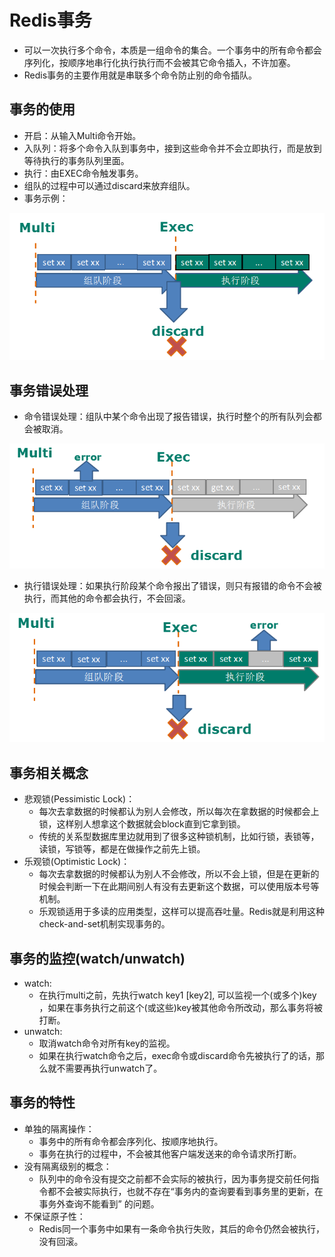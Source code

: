 # Redis事务

  - 可以一次执行多个命令，本质是一组命令的集合。一个事务中的所有命令都会序列化，按顺序地串行化执行执行而不会被其它命令插入，不许加塞。
  - Redis事务的主要作用就是串联多个命令防止别的命令插队。
  
## 事务的使用

  - 开启：从输入Multi命令开始。
  - 入队列：将多个命令入队到事务中，接到这些命令并不会立即执行，而是放到等待执行的事务队列里面。
  - 执行：由EXEC命令触发事务。
  - 组队的过程中可以通过discard来放弃组队。
  - 事务示例：
  
  ![事务示例](./图片/事务示例.PNG)
  
## 事务错误处理

  - 命令错误处理：组队中某个命令出现了报告错误，执行时整个的所有队列会都会被取消。
  
  ![命令错误处理](./图片/命令错误处理.PNG)
  
  - 执行错误处理：如果执行阶段某个命令报出了错误，则只有报错的命令不会被执行，而其他的命令都会执行，不会回滚。
  
  ![执行错误处理](./图片/执行错误处理.PNG)
  
## 事务相关概念

  - 悲观锁(Pessimistic Lock)：
    - 每次去拿数据的时候都认为别人会修改，所以每次在拿数据的时候都会上锁，这样别人想拿这个数据就会block直到它拿到锁。
    - 传统的关系型数据库里边就用到了很多这种锁机制，比如行锁，表锁等，读锁，写锁等，都是在做操作之前先上锁。
  - 乐观锁(Optimistic Lock)：
    - 每次去拿数据的时候都认为别人不会修改，所以不会上锁，但是在更新的时候会判断一下在此期间别人有没有去更新这个数据，可以使用版本号等机制。
    - 乐观锁适用于多读的应用类型，这样可以提高吞吐量。Redis就是利用这种check-and-set机制实现事务的。
    
## 事务的监控(watch/unwatch)

  - watch: 
    - 在执行multi之前，先执行watch key1 [key2], 可以监视一个(或多个)key ，如果在事务执行之前这个(或这些)key被其他命令所改动，那么事务将被打断。
  - unwatch:
    - 取消watch命令对所有key的监视。
    - 如果在执行watch命令之后，exec命令或discard命令先被执行了的话，那么就不需要再执行unwatch了。
    
## 事务的特性

  - 单独的隔离操作：
    - 事务中的所有命令都会序列化、按顺序地执行。
    - 事务在执行的过程中，不会被其他客户端发送来的命令请求所打断。
  - 没有隔离级别的概念：
    - 队列中的命令没有提交之前都不会实际的被执行，因为事务提交前任何指令都不会被实际执行，也就不存在“事务内的查询要看到事务里的更新，在事务外查询不能看到”
的问题。
  - 不保证原子性：
    - Redis同一个事务中如果有一条命令执行失败，其后的命令仍然会被执行，没有回滚。

      
  
